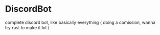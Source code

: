 # DiscordBot
complete discord bot, like basically everything ( doing a comission, wanna try rust to make it lol ) 
